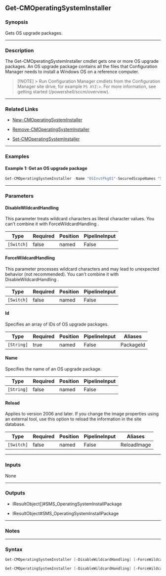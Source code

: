 Get-CMOperatingSystemInstaller
------------------------------




### Synopsis
Gets OS upgrade packages.



---


### Description

The Get-CMOperatingSystemInstaller cmdlet gets one or more OS upgrade packages. An OS upgrade package contains all the files that Configuration Manager needs to install a Windows OS on a reference computer.



> [!NOTE] > Run Configuration Manager cmdlets from the Configuration Manager site drive, for example `PS XYZ:>`. For more information, see getting started (/powershell/sccm/overview).



---


### Related Links
* [New-CMOperatingSystemInstaller](New-CMOperatingSystemInstaller)



* [Remove-CMOperatingSystemInstaller](Remove-CMOperatingSystemInstaller)



* [Set-CMOperatingSystemInstaller](Set-CMOperatingSystemInstaller)





---


### Examples
#### Example 1: Get an OS upgrade package
```PowerShell
Get-CMOperatingSystemInstaller -Name "OSInstPkg01"-SecuredScopeNames "SecScope02"
```



---


### Parameters
#### **DisableWildcardHandling**

This parameter treats wildcard characters as literal character values. You can't combine it with ForceWildcardHandling .






|Type      |Required|Position|PipelineInput|
|----------|--------|--------|-------------|
|`[Switch]`|false   |named   |False        |



#### **ForceWildcardHandling**

This parameter processes wildcard characters and may lead to unexpected behavior (not recommended). You can't combine it with DisableWildcardHandling .






|Type      |Required|Position|PipelineInput|
|----------|--------|--------|-------------|
|`[Switch]`|false   |named   |False        |



#### **Id**

Specifies an array of IDs of OS upgrade packages.






|Type      |Required|Position|PipelineInput|Aliases  |
|----------|--------|--------|-------------|---------|
|`[String]`|true    |named   |False        |PackageId|



#### **Name**

Specifies the name of an OS upgrade package.






|Type      |Required|Position|PipelineInput|
|----------|--------|--------|-------------|
|`[String]`|false   |named   |False        |



#### **Reload**

Applies to version 2006 and later. If you change the image properties using an external tool, use this option to reload the information in the site database.






|Type      |Required|Position|PipelineInput|Aliases    |
|----------|--------|--------|-------------|-----------|
|`[Switch]`|false   |named   |False        |ReloadImage|





---


### Inputs
None





---


### Outputs
* IResultObject[]#SMS_OperatingSystemInstallPackage


* IResultObject#SMS_OperatingSystemInstallPackage






---


### Notes




---


### Syntax
```PowerShell
Get-CMOperatingSystemInstaller [-DisableWildcardHandling] [-ForceWildcardHandling] -Id <String> [-Reload] [<CommonParameters>]
```
```PowerShell
Get-CMOperatingSystemInstaller [-DisableWildcardHandling] [-ForceWildcardHandling] [-Name <String>] [-Reload] [<CommonParameters>]
```
